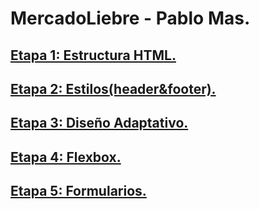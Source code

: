 # MercadoLiebre - Pablo Mas.

## [Etapa 1: Estructura HTML.](https://github.com/PabloMas060/mercadoLiebre/tree/ML-1-estructura)
## [Etapa 2: Estilos(header&footer).](https://github.com/PabloMas060/mercadoLiebre/tree/ML-2-estilos)
## [Etapa 3: Diseño Adaptativo.](https://github.com/PabloMas060/mercadoLiebre/tree/ML-3-dise%C3%B1oAdaptativo)
## [Etapa 4: Flexbox.](https://github.com/PabloMas060/mercadoLiebre/tree/ML-4-flexbox)
## [Etapa 5: Formularios.](https://github.com/PabloMas060/mercadoLiebre/tree/ML-5-forms)
